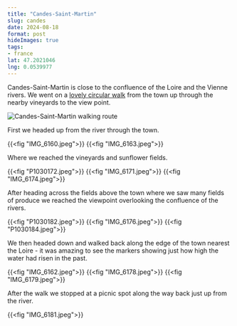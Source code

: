 ```yaml
---
title: "Candes-Saint-Martin"
slug: candes
date: 2024-08-18
format: post    
hideImages: true
tags: 
- france
lat: 47.2021046
lng: 0.0539977
---
```


Candes-Saint-Martin is close to the confluence of the Loire and the Vienne rivers.  We went on a [lovely circular walk](http://cdt37.media.tourinsoft.eu/upload/Hiking-Candes-st-Martin.pdf) from the town up through the nearby vineyards to the view point. 
<!--more-->

![Candes-Saint-Martin walking route](/blog/2024/candes/map.png)

First we headed up from the river through the town.

{{<fig "IMG_6160.jpeg">}}
{{<fig "IMG_6163.jpeg">}}

Where we reached the vineyards and sunflower fields.

{{<fig "P1030172.jpeg">}}
{{<fig "IMG_6171.jpeg">}}
{{<fig "IMG_6174.jpeg">}}

After heading across the fields above the town where we saw many fields of produce we reached the viewpoint overlooking the confluence of the rivers.

{{<fig "P1030182.jpeg">}}
{{<fig "IMG_6176.jpeg">}}
{{<fig "P1030184.jpeg">}}

We then headed down and walked back along the edge of the town nearest the Loire - it was amazing to see the markers showing just how high the water had risen in the past.

{{<fig "IMG_6162.jpeg">}}
{{<fig "IMG_6178.jpeg">}}
{{<fig "IMG_6179.jpeg">}}

After the walk we stopped at a picnic spot along the way back just up from the river.

{{<fig "IMG_6181.jpeg">}}

